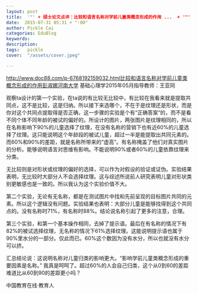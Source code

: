 ```yaml
---
layout: post  
title:  '"' + 硕士论文点评：比较和语言名称对学前儿童类概念形成的作用 ...  + '"'
date:  2015-07-31 05:31 + ":00" 
author: Pickle Cai  
categories: EduBlog  
keywords: 
description:   
tags:	pickle   
cover:  "/assets/cover.jpeg"  

---  
```

    
http://www.doc88.com/p-6768192159032.html比较和语言名称对学前儿童类概念形成的作用彭淑娜河南大学    基础心理学2015年05月指导教师：王亚同

观察ta设计的第一个实验，在ta说的有比较无比较中，有比较在我看来就是提取共同点，这不是比较，这是归纳。所以接下来选哪个，不在于是纹理还是形状，而是你对这个共同点提取得是否正确，这一步骤的实验是个有“正确答案”的，而不是看不同个体不同年龄的被试的偏好的。所设计的图片，两张图片是纹理相同的，所以在名称影响下90%的儿童选择了纹理，在没有名称的营销下也有近60%的儿童选择了纹理。这只能说明这个年龄段的被试儿童，超过一半是能提取出共同元素的。而60%和90%的差距，就是名称所带来的“虚高”。有名称掩盖了他们对真实图片的分析。能够说明语言对思维有影响。不能说明90%或者60%的儿童依靠纹理来分类。

无比较则是对形状或纹理的偏好的选择，可以作为对假设的验证或证伪。实验结果表明，无比较时大部分人不会选择纹理。这与综述所说前人研究表明儿童对形状类别更敏感也是一致的。所以我认为这个实验价值不大。

第二个实验，无论有无名称，都是在测试图片中找和先前呈现的目标图片共同的元素。所以这个逻辑没有问题。实验结果也表明：大部分儿童是能够找得到这个共同点的。没有名称时71%，有名称时88%。结论说名称引起了更多的注意，合理。

第三个实验，和第一个基本操作相同，去掉了提示语。最后在有名称的情况下有82%的被试选择纹理，无名称的情况下61%选择纹理。这能说明提示语也属于90%里水分的一部分。仅此而已。60%这个数因为没有水分，所以也就没有水分可以挤。

汇总结论说：这说明名称对儿童归类的影响更大。“影响学前儿童类概念形成的重要因素是名称。” 我真是呵呵了。超过60%的人会自己归类，这个从0到60的差距难道比从60到90的差距更小吗？

		    
 中国教育在线·教育人

